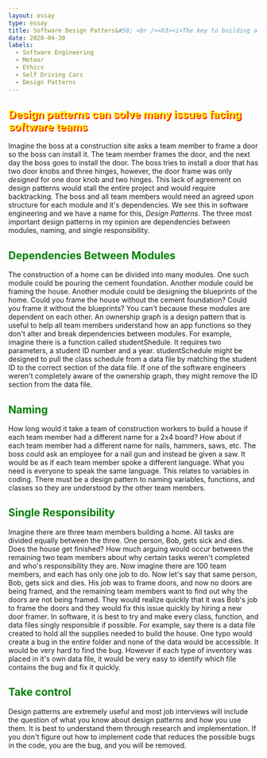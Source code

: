 ```yaml
---
layout: essay
type: essay
title: Software Design Patters&#58; <br /><h3><i>The key to building a large software company</i></h3>
date: 2020-04-30
labels:
  - Software Engineering
  - Meteor
  - Ethics
  - Self Driving Cars
  - Design Patterns
---
```

<h2 style="color: yellow; text-shadow: 2px 2px red">Design patterns can solve many issues facing software teams</h2>
Imagine the boss at a construction site asks a team member to frame a door so the boss can install it.  The team member frames the door, and the next day the boss goes to install the door.  The boss tries to install a door that has two door knobs and three hinges, however, the door frame was only <i>designed</i> for one door knob and two hinges.  This lack of agreement on design patterns would stall the entire project and would require backtracking.  The boss and all team members would need an agreed upon structure for each module and it's dependencies.  We see this in software engineering and we have a name for this, <i>Design Patterns</i>.  The three most important design patterns in my opinion are dependencies between modules, naming, and single responsibility.

<h2 style="color: green">Dependencies Between Modules</h2>
The construction of a home can be divided into many modules. One such module could be pouring the cement foundation. Another module could be framing the house.  Another module could be designing the blueprints of the home.  Could you frame the house without the cement foundation?  Could you frame it without the blueprints?  You can't because these modules are dependent on each other.  An ownership graph is a design pattern that is useful to help all team members understand how an app functions so they don't alter and break dependencies between modules.  For example, imagine there is a function called studentShedule.  It requires two parameters, a student ID number and a year.  studentSchedule might be designed to pull the class schedule from a data file by matching the student ID to the correct section of the data file.  If one of the software engineers weren't completely aware of the ownership graph, they might remove the ID section from the data file.

<h2 style="color: green">Naming</h2>
How long would it take a team of construction workers to build a house if each team member had a different name for a 2x4 board?  How about if each team member had a different name for nails, hammers, saws, etc.  The boss could ask an employee for a nail gun and instead be given a saw.  It would be as if each team member spoke a different language.  What you need is everyone to speak the same language. This relates to variables in coding. There must be a design pattern to naming variables, functions, and classes so they are understood by the other team members.

<h2 style="color: green">Single Responsibility</h2>
Imagine there are three team members building a home. All tasks are divided equally between the three.  One person, Bob, gets sick and dies.  Does the house get finished?  How much arguing would occur between the remaining two team members about why certain tasks weren't completed and who's responsibility they are.  Now imagine there are 100 team members, and each has only one job to do.  Now let's say that same person, Bob, gets sick and dies.  His job was to frame doors, and now no doors are being framed, and the remaining team members want to find out why the doors are not being framed.  They would realize quickly that it was Bob's job to frame the doors and they would fix this issue quickly by hiring a new door framer.  In software, it is best to try and make every class, function, and data files singly responsible if possible.  For example, say there is a data file created to hold all the supplies needed to build the house.  One typo would create a bug in the entire folder and none of the data would be accessible.  It would be very hard to find the bug.  However if each type of inventory was placed in it's own data file, it would be very easy to identify which file contains the bug and fix it quickly. 

<h2 style="color: green">Take control</h2>
Design patterns are extremely useful and most job interviews will include the question of what you know about design patterns and how you use them.  It is best to understand them through research and implementation.  If you don't figure out how to implement code that reduces the possible bugs in the code, you are the bug, and you will be removed.
